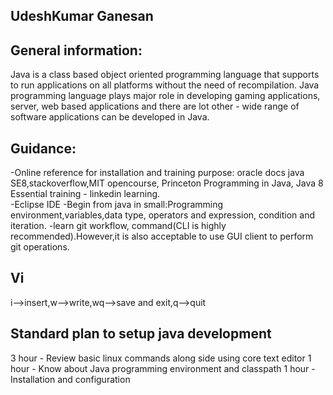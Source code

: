## UdeshKumar Ganesan

## General information:

Java is a class based object oriented programming language that supports to run applications on all platforms without the need of recompilation. 
Java programming language plays major role in developing gaming applications, server, web based applications and there are lot other - wide range of 
software applications can be developed in Java. 

## Guidance:

 -Online reference for installation and training purpose: oracle docs java SE8,stackoverflow,MIT opencourse, 
  Princeton Programming in Java, Java 8 Essential training - linkedin learning.   
 -Eclipse IDE
 -Begin from java in small:Programming environment,variables,data type, operators and expression, 
  condition and iteration.
 -learn git workflow, command(CLI is highly recommended).However,it is also acceptable to use GUI client to perform git operations.

## Vi  
  i-->insert,w-->write,wq-->save and exit,q-->quit
 
 ## Standard plan to setup java development 
 3 hour - Review basic linux commands along side using core text editor 
 1 hour - Know about Java programming environment and classpath 
 1 hour - Installation and configuration
 
 
 
